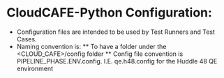 CloudCAFE-Python Configuration:
================
* Configuration files are intended to be used by Test Runners and Test Cases.
* Naming convention is: 
** To have a <PRODUCT> folder under the <CLOUD_CAFE>/config folder
** Config file convention is PIPELINE_PHASE.ENV.config. I.E. qe.h48.config for the Huddle 48 QE environment

